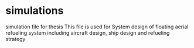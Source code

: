 # simulations
simulation file for thesis
This file is used for System design of floating aerial refueling system including aircraft design, ship design and refueling strategy
